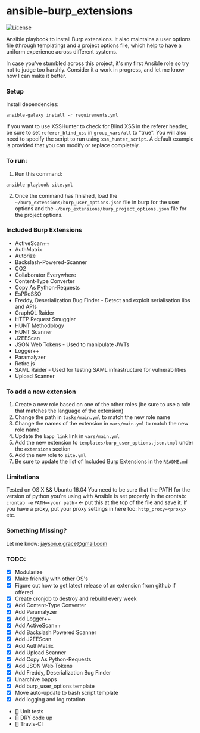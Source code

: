 # ansible-burp_extensions
[![License](http://img.shields.io/:license-mit-blue.svg)](https://github.com/l50/ansible-burp_extensions/blob/master/LICENSE)

Ansible playbook to install Burp extensions. It also maintains a user options file (through templating) and a project options file, 
which help to have a uniform experience across different systems.

In case you've stumbled across this project, it's my first Ansible role
so try not to judge too harshly. Consider it a work in progress, and let
me know how I can make it better.

### Setup
Install dependencies:
```
ansible-galaxy install -r requirements.yml
```

If you want to use XSSHunter to check for Blind XSS in the referer header, be sure to set `referer_blind_xss` in `group_vars/all` to "true". You will also need to specify the script to run using `xss_hunter_script`. A default example is provided that you can modify or replace completely. 

### To run:
1. Run this command:
```
ansible-playbook site.yml
```
2. Once the command has finished, load the `~/burp_extensions/burp_user_options.json` file in burp for the user options and the `~/burp_extensions/burp_project_options.json` file for the project options.

### Included Burp Extensions
* ActiveScan++
* AuthMatrix
* Autorize
* Backslash-Powered-Scanner
* CO2
* Collaborator Everywhere
* Content-Type Converter
* Copy As Python-Requests
* EsPReSSO
* Freddy, Deserialization Bug Finder - Detect and exploit serialisation libs and APIs
* GraphQL Raider
* HTTP Request Smuggler
* HUNT Methodology
* HUNT Scanner
* J2EEScan
* JSON Web Tokens - Used to manipulate JWTs
* Logger++
* Paramalyzer
* Retire.js
* SAML Raider - Used for testing SAML infrastructure for vulnerabilities
* Upload Scanner

### To add a new extension
1. Create a new role based on one of the other roles (be sure to use a role that matches the language of the extension)
2. Change the path in `tasks/main.yml` to match the new role name
3. Change the names of the extension in `vars/main.yml` to match the new role name
4. Update the `bapp_link` link in `vars/main.yml`
5. Add the new extension to `templates/burp_user_options.json.tmpl` under the `extensions` section
6. Add the new role to `site.yml`
7. Be sure to update the list of Included Burp Extensions in the `README.md`

### Limitations
Tested on OS X && Ubuntu 16.04
You need to be sure that the PATH for the version of python you're using
with Ansible is set properly in the crontab:
```crontab -e```
```PATH=<your path>``` <- put this at the top of the file and save it.
If you have a proxy, put your proxy settings in here too:
```http_proxy=<proxy>```
etc.

### Something Missing?
Let me know: jayson.e.grace@gmail.com

### TODO:
- [x] Modularize
- [x] Make friendly with other OS's
- [x] Figure out how to get latest release of an extension from github
  if offered
- [x] Create cronjob to destroy and rebuild every week
- [x] Add Content-Type Converter
- [x] Add Paramalyzer
- [x] Add Logger++
- [x] Add ActiveScan++
- [x] Add Backslash Powered Scanner
- [x] Add J2EEScan
- [x] Add AuthMatrix
- [x] Add Upload Scanner
- [x] Add Copy As Python-Requests
- [x] Add JSON Web Tokens
- [x] Add Freddy, Deserialization Bug Finder
- [x] Unarchive bapps
- [x] Add burp_user_options template
- [x] Move auto-update to bash script template
- [x] Add logging and log rotation
- [] Unit tests
- [] DRY code up
- [] Travis-CI
